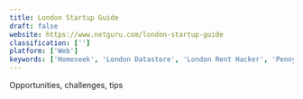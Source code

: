 ```yaml
---
title: London Startup Guide
draft: false 
website: https://www.netguru.com/london-startup-guide
classification: ['']
platform: ['Web']
keywords: ['Homeseek', 'London Datastore', 'London Rent Hacker', 'Penny For London', 'Soundmap of London', 'TAP London']
---
```

Opportunities, challenges, tips